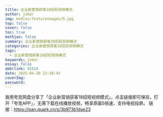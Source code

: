 ```yaml
---
title: 企业新营销获客18招短视频模式
author: joker
img: medias/featureimages/9.jpg
top: false
cover: false
toc: true
mathjax: false
summary: 企业新营销获客18招短视频模式
categories: 企业新营销获客18招短视频模式
tags:
  - 企业新营销获客18招短视频模式
keywords: joker
essay: false
abbrlink: 42524
date: 2025-04-20 23:38:43
coverImg:
password:
---
```


我用夸克网盘分享了「企业新营销获客18招短视频模式」，点击链接即可保存。打开「夸克APP」，无需下载在线播放视频，畅享原画5倍速，支持电视投屏。
链接：https://pan.quark.cn/s/3b973b1dae23
